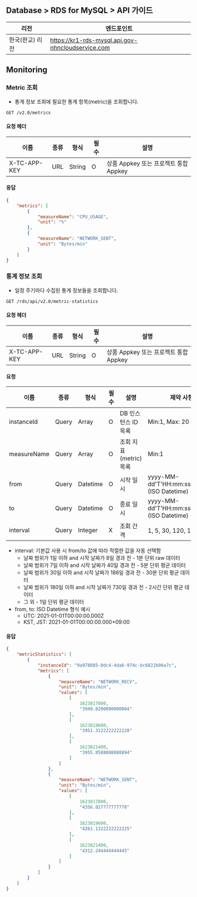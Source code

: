 ## Database > RDS for MySQL > API 가이드

| 리전        | 엔드포인트                                         |
|-----------|-----------------------------------------------|
| 한국(판교) 리전 | https://kr1-rds-mysql.api.gov-nhncloudservice.com |

## Monitoring

### Metric 조회

- 통계 정보 조회에 필요한 통계 항목(metric)을 조회합니다.

```
GET /v2.0/metrics
```

#### 요청 헤더

| 이름           | 종류  | 형식     | 필수 | 설명                          |
|--------------|-----|--------|----|-----------------------------|
| X-TC-APP-KEY | URL | String | O  | 상품 Appkey 또는 프로젝트 통합 Appkey |

#### 응답

```json
{
    "metrics": [
        {
            "measureName": "CPU_USAGE",
            "unit": "%"
        },
        {
            "measureName": "NETWORK_SENT",
            "unit": "Bytes/min"
        }
    ]
}
```

### 통계 정보 조회

- 일정 주기마다 수집된 통계 정보들을 조회합니다.

```
GET /rds/api/v2.0/metric-statistics
```

#### 요청 헤더

| 이름           | 종류  | 형식     | 필수 | 설명                          |
|--------------|-----|--------|----|-----------------------------|
| X-TC-APP-KEY | URL | String | O  | 상품 Appkey 또는 프로젝트 통합 Appkey |

#### 요청

| 이름          | 종류    | 형식       | 필수 | 설명               | 제약 사항                                       |
|-------------|-------|----------|----|------------------|---------------------------------------------|
| instanceId  | Query | Array    | O  | DB 인스턴스 ID 목록    | Min:1, Max: 20                              |
| measureName | Query | Array    | O  | 조회 지표(metric) 목록 | Min:1                                       |
| from        | Query | Datetime | O  | 시작 일시            | yyyy-MM-dd'T'HH:mm:ss.SSSXXX (ISO Datetime) |
| to          | Query | Datetime | O  | 종료 일시            | yyyy-MM-dd'T'HH:mm:ss.SSSXXX (ISO Datetime) |
| interval    | Query | Integer  | X  | 조회 간격            | 1, 5, 30, 120, 1440 (분)                     |

- interval: 기본값 사용 시 from/to 값에 따라 적절한 값을 자동 선택함
    - 날짜 범위가 1일 이하 and 시작 날짜가 8일 경과 전 - 1분 단위 raw 데이터
    - 날짜 범위가 7일 이하 and 시작 날짜가 40일 경과 전 - 5분 단위 평균 데이터
    - 날짜 범위가 30일 이하 and 시작 날짜가 186일 경과 전 - 30분 단위 평균 데이터
    - 날짜 범위가 180일 이하 and 시작 날짜가 730일 경과 전 - 2시간 단위 평균 데이터
    - 그 외 - 1일 단위 평균 데이터
- from, to: ISO Datetime 형식 예시
    - UTC: 2021-01-01T00:00:00.000Z
    - KST, JST: 2021-01-01T00:00:00.000+09:00

#### 응답

```json
{
    "metricStatistics": [
        {
            "instanceId": "9a978085-0dc4-4da6-974c-bc6822b06a7c",
            "metrics": [
                {
                    "measureName": "NETWORK_RECV",
                    "unit": "Bytes/min",
                    "values": [
                        [
                            1623817800,
                            "3949.0200000000004"
                        ],
                        [
                            1623819600,
                            "3951.3122222222228"
                        ],
                        [
                            1623821400,
                            "3955.8588888888894"
                        ]
                    ]
                },
                {
                    "measureName": "NETWORK_SENT",
                    "unit": "Bytes/min",
                    "values": [
                        [
                            1623817800,
                            "4356.027777777778"
                        ],
                        [
                            1623819600,
                            "4261.1322222222225"
                        ],
                        [
                            1623821400,
                            "4312.244444444445"
                        ]
                    ]
                }
            ]
        }
    ]
}
```
